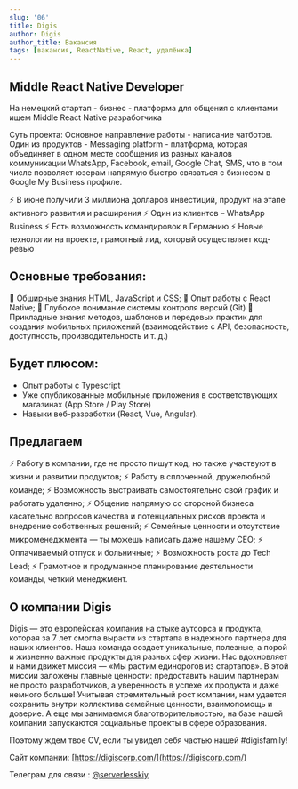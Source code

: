 ```yaml
---
slug: '06'
title: Digis
author: Digis
author_title: Вакансия
tags: [вакансия, ReactNative, React, удалёнка]
---
```


## Middle React Native Developer

На немецкий стартап - бизнес - платформа для общения с клиентами ищем Middle React Native разработчика

Суть проекта: Основное направление работы - написание чатботов. Один из продуктов - Messaging platform - платформа, которая объединяет в одном месте сообщения из разных каналов коммуникации WhatsApp, Facebook, email, Google Chat, SMS, что в том числе позволяет юзерам напрямую быстро связаться с бизнесом в Google My Business профиле.

⚡️ В июне получили 3 миллиона долларов инвестиций, продукт на этапе активного развития и расширения
⚡️ Один из клиентов – WhatsApp Business
⚡️ Есть возможность командировок в Германию 
⚡️ Новые технологии на проекте, грамотный лид, который осуществляет код-ревью

## Основные требования:

📌 Обширные знания HTML, JavaScript и CSS;
📌 Опыт работы с React Native;
📌 Глубокое понимание системы контроля версий (Git)
📌 Прикладные знания методов, шаблонов и передовых практик для создания мобильных приложений (взаимодействие с API, безопасность, доступность, производительность и т. д.)

## Будет плюсом: 
- Опыт работы с Typescript
- Уже опубликованные мобильные приложения в соответствующих магазинах (App Store / Play Store)
- Навыки веб-разработки (React, Vue, Angular).

## Предлагаем
⚡️ Работу в компании, где не просто пишут код, но также участвуют в жизни и развитии продуктов;
⚡️ Работу в сплоченной, дружелюбной команде;
⚡️ Возможность выстраивать самостоятельно свой график и работать удаленно;
⚡️ Общение напрямую со стороной бизнеса касательно вопросов качества и потенциальных рисков проекта и внедрение собственных решений;
⚡️ Семейные ценности и отсутствие микроменеджмента — ты можешь написать даже нашему CEO;
⚡️ Оплачиваемый отпуск и больничные;
⚡️ Возможность роста до Tech Lead;
⚡️ Грамотное и продуманное планирование деятельности команды, четкий менеджмент.

## О компании Digis

Digis — это европейская компания на стыке аутсорса и продукта, которая за 7 лет смогла вырасти из стартапа в надежного партнера для наших клиентов.
Наша команда создает уникальные, полезные, а порой и жизненно важные продукты для разных сфер жизни. Нас вдохновляет и нами движет миссия — «Мы растим единорогов из стартапов».
В этой миссии заложены главные ценности: предоставить нашим партнерам не просто разработчиков, а уверенность в успехе их продукта и даже немного больше! Учитывая стремительный рост компании, нам удается сохранить внутри коллектива семейные ценности, взаимопомощь и доверие.
А еще мы занимаемся благотворительностью, на базе нашей компании запускаются социальные проекты в сфере образования.

Поэтому ждем твое CV, если ты увидел себя частью нашей #digisfamily! 

Сайт компании:
[https://digiscorp.com/](https://digiscorp.com/)


Телеграм для связи : [@serverlesskiy](https://t.me/serverlesskiy)
